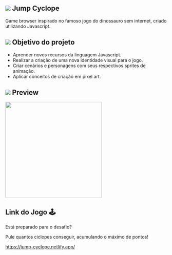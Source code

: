 ## <img src="https://github.com/rafael-vaz/jump-cyclope-browser-game/blob/main/icone.png"> Jump Cyclope

Game browser inspirado no famoso jogo do dinossauro sem internet, criado utilizando Javascript.

## <img src="https://github.com/rafael-vaz/jump-cyclope-browser-game/blob/main/personagens/heroi-sprite01.png"> Objetivo do projeto 

- Aprender novos recursos da linguagem Javascript.
- Realizar a criação de uma nova identidade visual para o jogo.
- Criar cenários e personagens com seus respectivos sprites de animação.
- Aplicar conceitos de criação em pixel art.

## <img src="https://github.com/rafael-vaz/jump-cyclope-browser-game/blob/main/personagens/ciclope-sprite02.png"> Preview

<img height="300px" src="https://github.com/rafael-vaz/jump-cyclope-browser-game/blob/main/jump-cyclope-preview.png?raw=true">

## Link do Jogo 🕹️

Está preparado para o desafio? 

Pule quantos ciclopes conseguir, acumulando o máximo de pontos!

https://jump-cyclope.netlify.app/

